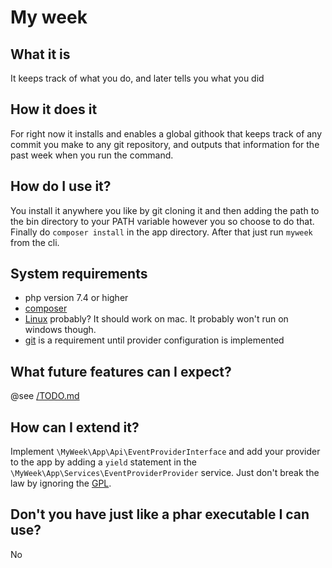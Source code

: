 # My week

## What it is
It keeps track of what you do, and later tells you what you did

## How it does it
For right now it installs and enables a global githook that keeps track of any commit you make to any git repository,
and outputs that information for the past week when you run the command.

## How do I use it?
You install it anywhere you like by git cloning it and then adding the path to the bin directory to your PATH variable
however you so choose to do that. Finally do `composer install` in the app directory.
After that just run `myweek` from the cli.

## System requirements
* php version 7.4 or higher
* [composer](https://getcomposer.org)
* [Linux](https://linux.org) probably? It should work on mac. It probably won't run on windows though.
* [git](https://git-scm.com) is a requirement until provider configuration is implemented

## What future features can I expect?
@see [/TODO.md](TODO.md)

## How can I extend it?
Implement `\MyWeek\App\Api\EventProviderInterface` and add your provider to the app by adding a `yield` statement in the 
`\MyWeek\App\Services\EventProviderProvider` service.
Just don't break the law by ignoring the [GPL](https://www.gnu.org/licenses/gpl-3.0.en.html).

## Don't you have just like a phar executable I can use?
No